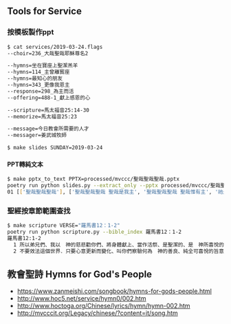 ## Tools for Service

### 按模板製作ppt

```bash
$ cat services/2019-03-24.flags
--choir=236_大哉聖哉耶穌尊名2

--hymns=坐在寶座上聖潔羔羊
--hymns=114_主曾離寳座
--hymns=最知心的朋友
--hymns=343_更像我恩主
--response=298_為主而活
--offering=488-1_獻上感恩的心

--scripture=馬太福音25:14-30
--memorize=馬太福音25:23

--message=今日教會所需要的人才
--messager=姜武城牧師

$ make slides SUNDAY=2019-03-24
```

#### PPT轉純文本

```bash
$ make pptx_to_text PPTX=processed/mvccc/聖哉聖哉聖哉.pptx
poetry run python slides.py --extract_only --pptx processed/mvccc/聖哉聖哉聖哉.pptx
01 [['聖哉聖哉聖哉'], ['聖哉聖哉聖哉 聖哉是我主', '聖哉聖哉聖哉 聖哉惟有主', '祂是全能奇妙 愛四面環繞', '聖哉聖哉聖哉 聖哉是我主']]
```

### 聖經按章節範圍查找

```bash
$ make scripture VERSE="羅馬書12：1-2"
poetry run python scripture.py --bible_index 羅馬書12：1-2
羅馬書12:1-2
  1 所以弟兄們、我以　神的慈悲勸你們、將身體獻上、當作活祭、是聖潔的、是　神所喜悅的．你們如此事奉、乃是理所當然的。
  2 不要效法這個世界．只要心意更新而變化、叫你們察驗何為　神的善良、純全可喜悅的旨意。
```

## 教會聖詩 Hymns for God's People

* https://www.zanmeishi.com/songbook/hymns-for-gods-people.html
* http://www.hoc5.net/service/hymn0/002.htm
* http://www.hoctoga.org/Chinese/lyrics/hymn/hymn-002.htm
* http://mvcccit.org/Legacy/chinese/?content=it/song.htm
